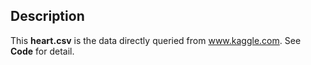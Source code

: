 ## Description

This **heart.csv** is the data directly queried from www.kaggle.com. See **Code** for detail.
